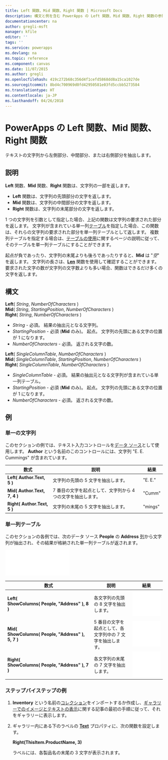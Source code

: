 ```yaml
---
title: Left 関数、Mid 関数、Right 関数 | Microsoft Docs
description: 構文と例を含む PowerApps の Left 関数、Mid 関数、Right 関数の参照情報
documentationcenter: na
author: gregli-msft
manager: kfile
editor: ''
tags: ''
ms.service: powerapps
ms.devlang: na
ms.topic: reference
ms.component: canvas
ms.date: 11/07/2015
ms.author: gregli
ms.openlocfilehash: 419c272b68c356d4f1cefd5868dd8a15ca1027de
ms.sourcegitcommit: 8bd4c700969d0fd42950581e03fd5ccbb5273584
ms.translationtype: HT
ms.contentlocale: ja-JP
ms.lasthandoff: 04/26/2018
---
```

# <a name="left-mid-and-right-functions-in-powerapps"></a>PowerApps の Left 関数、Mid 関数、Right 関数
テキストの文字列から左側部分、中間部分、または右側部分を抽出します。

## <a name="description"></a>説明
**Left** 関数、**Mid** 関数、**Right** 関数は、文字列の一部を返します。

* **Left** 関数は、文字列の先頭部分の文字を返します。
* **Mid** 関数は、文字列の中間部分の文字を返します。
* **Right** 関数は、文字列の末尾部分の文字を返します。

1 つの文字列を引数として指定した場合、上記の関数は文字列の要求された部分を返します。 文字列が含まれている単一列[テーブル](../working-with-tables.md)を指定した場合、この関数は、それらの文字列の要求された部分を単一列テーブルとして返します。 複数列テーブルを指定する場合は、[テーブルの使用](../working-with-tables.md)に関するページの説明に従って、そのテーブルを単一列テーブルにすることができます。

起点が負であったり、文字列の末尾よりも後ろであったりすると、**Mid** は "*空*" を返します。  文字列の長さは、**[Len](function-len.md)** 関数を使用して確認することができます。 要求された文字の数が文字列の文字数よりも多い場合、関数はできるだけ多くの文字を返します。

## <a name="syntax"></a>構文
**Left**( *String*, *NumberOfCharacters* )<br>**Mid**( *String*, *StartingPosition*, *NumberOfCharacters* )<br>**Right**( *String*, *NumberOfCharacters* )

* *String* - 必須。 結果の抽出元となる文字列。
* *StartingPosition* - 必須 (**Mid** のみ)。  起点。  文字列の先頭にある文字の位置が 1 になります。
* *NumberOfCharacters* - 必須。  返される文字の数。

**Left**( *SingleColumnTable*, *NumberOfCharacters* )<br>**Mid**( *SingleColumnTable*, *StartingPosition*, *NumberOfCharacters* )<br>**Right**( *SingleColumnTable*, *NumberOfCharacters* )

* *SingleColumnTable* - 必須。 結果の抽出元となる文字列が含まれている単一列テーブル。
* *StartingPosition* - 必須 (**Mid** のみ)。  起点。  文字列の先頭にある文字の位置が 1 になります。
* *NumberOfCharacters* - 必須。  返される文字の数。

## <a name="examples"></a>例
### <a name="single-string"></a>単一の文字列
このセクションの例では、テキスト入力コントロールを[データ ソース](../working-with-data-sources.md)として使用します。 **Author** という名前のこのコントロールには、文字列 "E. E. Cummings" が含まれています。

| 数式 | 説明 | 結果 |
| --- | --- | --- |
| **Left( Author.Text, 5 )** |文字列の先頭の 5 文字を抽出します。 |"E. E." |
| **Mid( Author.Text, 7, 4 )** |7 番目の文字を起点として、文字列から 4 つの文字を抽出します。 |"Cumm" |
| **Right( Author.Text, 5 )** |文字列の末尾の 5 文字を抽出します。 |"mings" |

### <a name="single-column-table"></a>単一列テーブル
このセクションの各例では、次のデータ ソース **People** の **Address** [列](../working-with-tables.md#columns)から文字列が抽出され、その結果が格納された単一列テーブルが返されます。

![](media/function-left-mid-right/people-table.png)

| 数式 | 説明 | 結果 |
| --- | --- | --- |
| **Left( ShowColumns(&nbsp;People,&nbsp;"Address"&nbsp;), 8 )** |各文字列の先頭の 8 文字を抽出します。 |<style> img { max-width: none } </style> ![](media/function-left-mid-right/people-table-left.png) |
| **Mid( ShowColumns(&nbsp;People,&nbsp;"Address"&nbsp;), 5, 7 )** |5 番目の文字を起点として、各文字列中の 7 文字を抽出します。 |![](media/function-left-mid-right/people-table-mid.png) |
| **Right( ShowColumns(&nbsp;People,&nbsp;"Address"&nbsp;), 7 )** |各文字列の末尾の 7 文字を抽出します。 |![](media/function-left-mid-right/people-table-right.png) |

### <a name="step-by-step-example"></a>ステップバイステップの例
1. **Inventory** という名前の[コレクション](../working-with-data-sources.md#collections)をインポートするか作成し、[ギャラリーでのイメージとテキストの表示](../show-images-text-gallery-sort-filter.md)に関する記事の最初の手順に従って、それをギャラリーに表示します。
2. ギャラリー内にある下のラベルの **[Text](../controls/properties-core.md)** プロパティに、次の関数を設定します。
   
    **Right(ThisItem.ProductName, 3)**
   
    ラベルには、各製品名の末尾の 3 文字が表示されます。

